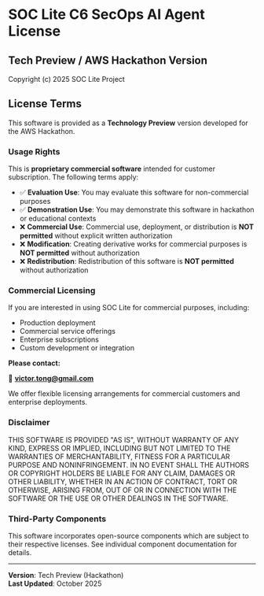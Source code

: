 # SOC Lite C6 SecOps AI Agent License

## Tech Preview / AWS Hackathon Version

Copyright (c) 2025 SOC Lite Project

## License Terms

This software is provided as a **Technology Preview** version developed for the AWS Hackathon.

### Usage Rights

This is **proprietary commercial software** intended for customer subscription. The following terms apply:

- ✅ **Evaluation Use**: You may evaluate this software for non-commercial purposes
- ✅ **Demonstration Use**: You may demonstrate this software in hackathon or educational contexts
- ❌ **Commercial Use**: Commercial use, deployment, or distribution is **NOT permitted** without explicit written authorization
- ❌ **Modification**: Creating derivative works for commercial purposes is **NOT permitted** without authorization
- ❌ **Redistribution**: Redistribution of this software is **NOT permitted** without authorization

### Commercial Licensing

If you are interested in using SOC Lite for commercial purposes, including:
- Production deployment
- Commercial service offerings
- Enterprise subscriptions
- Custom development or integration

**Please contact:**

📧 **victor.tong@gmail.com**

We offer flexible licensing arrangements for commercial customers and enterprise deployments.

### Disclaimer

THIS SOFTWARE IS PROVIDED "AS IS", WITHOUT WARRANTY OF ANY KIND, EXPRESS OR IMPLIED, INCLUDING BUT NOT LIMITED TO THE WARRANTIES OF MERCHANTABILITY, FITNESS FOR A PARTICULAR PURPOSE AND NONINFRINGEMENT. IN NO EVENT SHALL THE AUTHORS OR COPYRIGHT HOLDERS BE LIABLE FOR ANY CLAIM, DAMAGES OR OTHER LIABILITY, WHETHER IN AN ACTION OF CONTRACT, TORT OR OTHERWISE, ARISING FROM, OUT OF OR IN CONNECTION WITH THE SOFTWARE OR THE USE OR OTHER DEALINGS IN THE SOFTWARE.

### Third-Party Components

This software incorporates open-source components which are subject to their respective licenses. See individual component documentation for details.

---

**Version**: Tech Preview (Hackathon)  
**Last Updated**: October 2025
